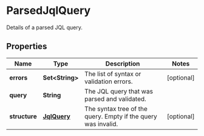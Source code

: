 

# ParsedJqlQuery

Details of a parsed JQL query.

## Properties

| Name | Type | Description | Notes |
|------------ | ------------- | ------------- | -------------|
|**errors** | **Set&lt;String&gt;** | The list of syntax or validation errors. |  [optional] |
|**query** | **String** | The JQL query that was parsed and validated. |  |
|**structure** | [**JqlQuery**](JqlQuery.md) | The syntax tree of the query. Empty if the query was invalid. |  [optional] |



